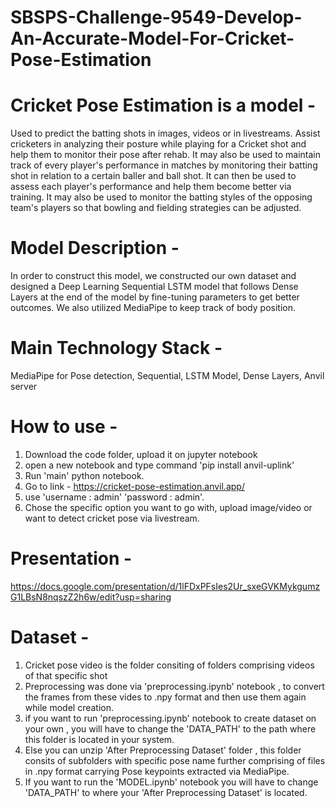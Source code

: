 # SBSPS-Challenge-9549-Develop-An-Accurate-Model-For-Cricket-Pose-Estimation
# Cricket Pose Estimation is a model - 
Used to predict the batting shots in images, videos or in livestreams.
Assist cricketers in analyzing their posture while playing for a Cricket shot and help them to monitor their pose after rehab.
It may also be used to maintain track of every player's performance in matches by monitoring their batting shot in relation to a certain baller and ball shot. It can then be used to assess each player's performance and help them become better via training. 
It may also be used to monitor the batting styles of the opposing team's players so that bowling and fielding strategies can be adjusted. 

# Model Description -
In order to construct this model, we constructed our own dataset and designed a Deep Learning Sequential LSTM model that follows Dense Layers at the end of the model by fine-tuning parameters to get better outcomes. We also utilized MediaPipe to keep track of body position.

# Main Technology Stack -
MediaPipe for Pose detection, Sequential, LSTM Model, Dense Layers, Anvil server 

# How to use - 
1. Download the code folder, upload it on jupyter notebook
2. open a new notebook and type command 'pip install anvil-uplink'
3. Run 'main' python notebook.
4. Go to link - https://cricket-pose-estimation.anvil.app/
5. use 'username : admin' 'password : admin'.
6. Chose the specific option you want to go with, upload image/video or want to detect cricket pose via livestream.

# Presentation - 
https://docs.google.com/presentation/d/1lFDxPFsIes2Ur_sxeGVKMykgumzG1LBsN8nqszZ2h6w/edit?usp=sharing

# Dataset - 
1. Cricket pose video is the folder consiting of folders comprising videos of that specific shot
2. Preprocessing was done via 'preprocessing.ipynb' notebook , to convert the frames from these vides to .npy format and then use them again while model creation.
3. if you want to run 'preprocessing.ipynb' notebook to create dataset on your own , you will have to change the 'DATA_PATH' to the path where this folder is located in your system.
4. Else you can unzip 'After Preprocessing Dataset' folder , this folder consits of subfolders with specific pose name further comprising of files in .npy format carrying Pose keypoints extracted via MediaPipe.
5. If you want to run the 'MODEL.ipynb' notebook you will have to change 'DATA_PATH' to where your 'After Preprocessing Dataset' is located. 


